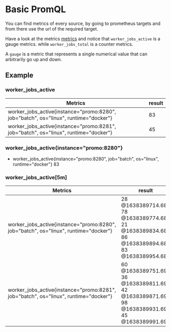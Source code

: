 # Basic PromQL
You can find metrics of every source, by going to prometheus targets and from there use the url of the required target.

Have a look at the metrics [metrics](http://promo:8280/metrics) and notice that `worker_jobs_active` is a gauge metrics. 
while `worker_jobs_total` is a counter metrics. 

A `gauge` is a metric that represents a single numerical value that can arbitrarily go up and down. 

## Example
### worker_jobs_active
| Metrics | result |
| --- | --- |
| worker_jobs_active{instance="promo:8280", job="batch", os="linux", runtime="docker"}  |  83 |
| worker_jobs_active{instance="promo:8281", job="batch", os="linux", runtime="docker"} |   45 |
### worker_jobs_active{instance="promo:8280"}
- worker_jobs_active{instance="promo:8280", job="batch", os="linux", runtime="docker"}    83
  
### worker_jobs_active[5m]
| Metrics | result |
| --- | --- |
| worker_jobs_active{instance="promo:8280", job="batch", os="linux", runtime="docker"} | 28 @1638389714.684 <br> 78 @1638389774.684 <br> 21 @1638389834.684 <br> 86 @1638389894.684 <br> 83 @1638389954.684 |
| worker_jobs_active{instance="promo:8281", job="batch", os="linux", runtime="docker"} | 60 @1638389751.695 <br> 36 @1638389811.695 <br> 42 @1638389871.695 <br> 98 @1638389931.695 <br> 45 @1638389991.695 |

 